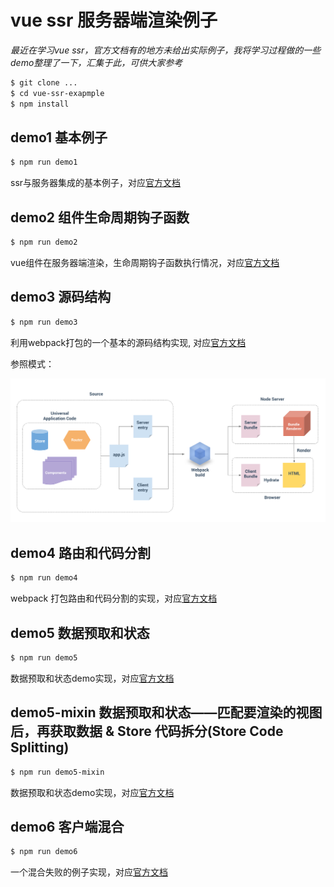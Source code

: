 # vue ssr 服务器端渲染例子

*最近在学习vue ssr，官方文档有的地方未给出实际例子，我将学习过程做的一些demo整理了一下，汇集于此，可供大家参考*

```bash
$ git clone ...
$ cd vue-ssr-exapmple
$ npm install
```

## demo1 基本例子

```bash
$ npm run demo1
```
ssr与服务器集成的基本例子，对应[官方文档](https://ssr.vuejs.org/zh/basic.html)

## demo2 组件生命周期钩子函数

```bash
$ npm run demo2
```
vue组件在服务器端渲染，生命周期钩子函数执行情况，对应[官方文档](https://ssr.vuejs.org/zh/universal.html)

## demo3 源码结构

```bash
$ npm run demo3
```
利用webpack打包的一个基本的源码结构实现, 对应[官方文档](https://ssr.vuejs.org/zh/structure.html)

参照模式：

![打包](assets/images/build.png)

## demo4 路由和代码分割

```bash
$ npm run demo4
```

webpack 打包路由和代码分割的实现，对应[官方文档](https://ssr.vuejs.org/zh/routing.html)

## demo5 数据预取和状态

```bash
$ npm run demo5
```

数据预取和状态demo实现，对应[官方文档](https://ssr.vuejs.org/zh/data.html)

## demo5-mixin 数据预取和状态——匹配要渲染的视图后，再获取数据 & Store 代码拆分(Store Code Splitting)

```bash
$ npm run demo5-mixin
```

数据预取和状态demo实现，对应[官方文档](https://ssr.vuejs.org/zh/data.html)

## demo6 客户端混合

```bash
$ npm run demo6
```

一个混合失败的例子实现，对应[官方文档](https://ssr.vuejs.org/zh/hydration.html)


